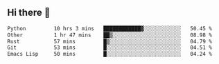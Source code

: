 ## Hi there 👋

<!--
**whirlun/whirlun** is a ✨ _special_ ✨ repository because its `README.md` (this file) appears on your GitHub profile.

Here are some ideas to get you started:

- 🔭 I’m currently working on ...
- 🌱 I’m currently learning ...
- 👯 I’m looking to collaborate on ...
- 🤔 I’m looking for help with ...
- 💬 Ask me about ...
- 📫 How to reach me: ...
- 😄 Pronouns: ...
- ⚡ Fun fact: ...
-->
<!--START_SECTION:waka-->

```txt
Python         10 hrs 3 mins   ████████████▓░░░░░░░░░░░░   50.45 %
Other          1 hr 47 mins    ██▒░░░░░░░░░░░░░░░░░░░░░░   08.98 %
Rust           57 mins         █▒░░░░░░░░░░░░░░░░░░░░░░░   04.79 %
Git            53 mins         █░░░░░░░░░░░░░░░░░░░░░░░░   04.51 %
Emacs Lisp     50 mins         █░░░░░░░░░░░░░░░░░░░░░░░░   04.24 %
```

<!--END_SECTION:waka-->

